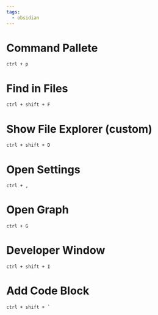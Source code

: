 ```yaml
---
tags:
  - obsidian
---
```

# Command Pallete

`ctrl + p`

# Find in Files

`ctrl + shift + F`

# Show File Explorer (custom)

`ctrl + shift + D`

# Open Settings

`ctrl + ,`

# Open Graph

`ctrl + G`

# Developer Window

`ctrl + shift + I`

# Add Code Block

```
ctrl + shift + `
```
